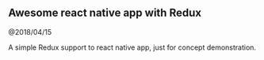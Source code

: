 Awesome react native app with Redux
---------------------------------

@2018/04/15

A simple Redux support to react native app, just for concept demonstration.